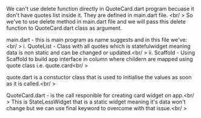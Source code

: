 We can't use delete function directly in QuoteCard.dart program becuase it don't have quotes list inside it. They are defined in main.dart file. <br/ >
So we've to use delete method in main.dart file and we will pass this delete function to QuoteCard.dart class as argument.

main.dart - this is main program as name suggests and in this file we've:<br/ >
i. QuoteList - Class with all quotes which is statefulwidget meaning data is non static and can be changed or updated.<br/ >
ii. Scaffold - Using Scaffold to build app interface in column where childern are mapped using quote class i.e. quote.card<br/ >

quote.dart is a constuctor class that is used to initialise the values as soon as it is called.<br/ >

QuoteCard.dart - is the call responible for creating card widget on app.<br/ >
This is StateLessWidget that is a static widget meaning it's data won't change but we can use final keyword to overcome with that issue.<br/ >


